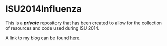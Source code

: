 # ISU2014Influenza

This is a *__private__* repository that has been created to allow for the collection of resources and code used during ISU 2014.

A link to my blog can be found [here](https://github.com/AzGoy/ISU2014Influenza).